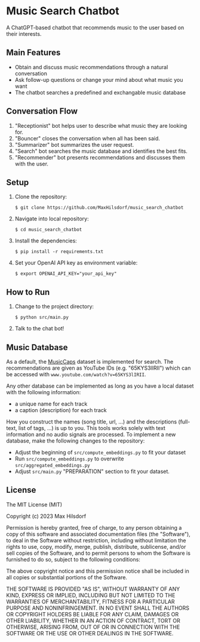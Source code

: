 # Music Search Chatbot

A ChatGPT-based chatbot that recommends music to the user based on their interests.

## Main Features
* Obtain and discuss music recommendations through a natural conversation
* Ask follow-up questions or change your mind about what music you want
* The chatbot searches a predefined and exchangable music database

## Conversation Flow
1. "Receptionist" bot helps user to describe what music they are looking for.
2. "Bouncer" closes the conversation when all has been said.
3. "Summarizer" bot summarizes the user request.
4. "Search" bot searches the music database and identifies the best fits.
5. "Recommender" bot presents recommendations and discusses them with the user.

## Setup
1. Clone the repository:
   ```shell
   $ git clone https://github.com/MaxHilsdorf/music_search_chatbot
   ```

2. Navigate into local repository:
    ```shell
    $ cd music_search_chatbot
    ```

2. Install the dependencies:
   ```shell
   $ pip install -r requirements.txt
   ```

3. Set your OpenAI API key as environment variable:
    ```
    $ export OPENAI_API_KEY="your_api_key"
    ```

## How to Run

1. Change to the project directory:
   ```shell
   $ python src/main.py
   ```

2. Talk to the chat bot!

## Music Database
As a default, the [MusicCaps](https://www.kaggle.com/datasets/googleai/musiccaps) dataset is implemented for search. The recommendations are given as YouTube IDs (e.g. "65KYS3lIRII") which can be accessed with ```www.youtube.com/watch?v=65KYS3lIRII```.

Any other database can be implemented as long as you have a local dataset with the following information:
* a unique name for each track
* a caption (description) for each track

How you construct the names (song title, url, ...) and the descriptions (full-text, list of tags, ...) is up to you. This tools works solely with text information and no audio signals are processed. To implement a new database, make the following changes to the repository:
* Adjust the beginning of ```src/compute_embeddings.py``` to fit your dataset
* Run ```src/compute_embeddings.py``` to overwrite ```src/aggregated_embeddings.py```
* Adjust ```src/main.py``` "PREPARATION" section to fit your dataset.

## License

The MIT License (MIT)

Copyright (c) 2023 Max Hilsdorf

Permission is hereby granted, free of charge, to any person obtaining a copy of this software and associated documentation files (the "Software"), to deal in the Software without restriction, including without limitation the rights to use, copy, modify, merge, publish, distribute, sublicense, and/or sell copies of the Software, and to permit persons to whom the Software is furnished to do so, subject to the following conditions:

The above copyright notice and this permission notice shall be included in all copies or substantial portions of the Software.

THE SOFTWARE IS PROVIDED "AS IS", WITHOUT WARRANTY OF ANY KIND, EXPRESS OR IMPLIED, INCLUDING BUT NOT LIMITED TO THE WARRANTIES OF MERCHANTABILITY, FITNESS FOR A PARTICULAR PURPOSE AND NONINFRINGEMENT. IN NO EVENT SHALL THE AUTHORS OR COPYRIGHT HOLDERS BE LIABLE FOR ANY CLAIM, DAMAGES OR OTHER LIABILITY, WHETHER IN AN ACTION OF CONTRACT, TORT OR OTHERWISE, ARISING FROM, OUT OF OR IN CONNECTION WITH THE SOFTWARE OR THE USE OR OTHER DEALINGS IN THE SOFTWARE.